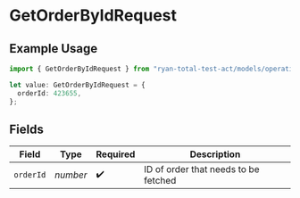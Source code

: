 # GetOrderByIdRequest

## Example Usage

```typescript
import { GetOrderByIdRequest } from "ryan-total-test-act/models/operations";

let value: GetOrderByIdRequest = {
  orderId: 423655,
};
```

## Fields

| Field                                | Type                                 | Required                             | Description                          |
| ------------------------------------ | ------------------------------------ | ------------------------------------ | ------------------------------------ |
| `orderId`                            | *number*                             | :heavy_check_mark:                   | ID of order that needs to be fetched |